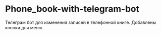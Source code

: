 # Phone_book-with-telegram-bot
Телеграм бот для изменения записей в телефонной книге.
Добавлены кнопки для меню.
